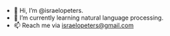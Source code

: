 - 👋 Hi, I’m @israelopeters.
- 🌱 I’m currently learning natural language processing.
- 📫 Reach me via israelopeters@gmail.com

<!---
israelopeters/israelopeters is a ✨ special ✨ repository because its `README.md` (this file) appears on your GitHub profile.
You can click the Preview link to take a look at your changes.
--->

